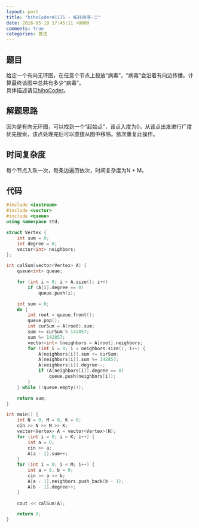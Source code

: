 ```yaml
---
layout: post
title: "hihoCoder#1175 - 拓扑排序·二"
date: 2016-05-10 17:45:11 +0800
comments: true
categories: 算法
---
```


## 题目
给定一个有向无环图，在任意个节点上投放“病毒”，“病毒”会沿着有向边传播。计算最终该图中总共有多少“病毒”。  
具体描述请见[hihoCoder](http://hihocoder.com/problemset/problem/1175)。
<!--more-->
## 解题思路
因为是有向无环图，可以找到一个“起始点”，该点入度为0。从该点出发进行广度优先搜索，该点处理完后可以直接从图中移除。依次重复此操作。
## 时间复杂度
每个节点入队一次，每条边遍历依次，时间复杂度为N + M。
## 代码
```c++
#include <iostream>
#include <vector>
#include <queue>
using namespace std;

struct Vertex {
	int sum = 0;
	int degree = 0;
	vector<int> neighbors;
};

int calSum(vector<Vertex> A) {
	queue<int> queue;

	for (int i = 0; i < A.size(); i++)
		if (A[i].degree == 0)
			queue.push(i);

	int sum = 0;
	do {
		int root = queue.front();
		queue.pop();
		int curSum = A[root].sum;
		sum += curSum % 142857;
		sum %= 142857;
		vector<int> &neighbors = A[root].neighbors;
		for (int i = 0; i < neighbors.size(); i++) {
			A[neighbors[i]].sum += curSum;
			A[neighbors[i]].sum %= 142857;
			A[neighbors[i]].degree--;
			if (A[neighbors[i]].degree == 0)
				queue.push(neighbors[i]);
		}
	} while (!queue.empty());

	return sum;
}

int main() {
	int N = 0, M = 0, K = 0;
	cin >> N >> M >> K;
	vector<Vertex> A = vector<Vertex>(N);
	for (int i = 0; i < K; i++) {
		int a = 0;
		cin >> a;
		A[a - 1].sum++;
	}
	for (int i = 0; i < M; i++) {
		int a = 0, b = 0;
		cin >> a >> b;
		A[a - 1].neighbors.push_back(b - 1);
		A[b - 1].degree++;
	}

	cout << calSum(A);

	return 0;
}
```
